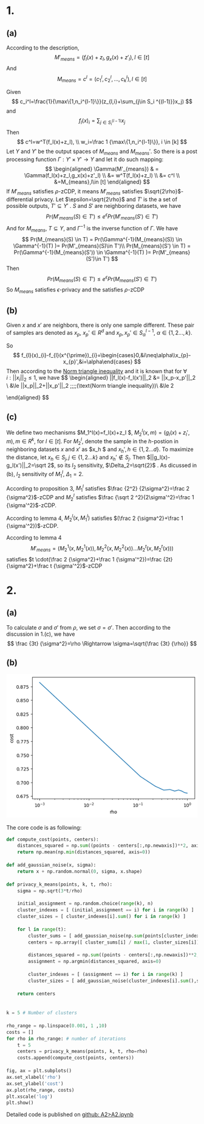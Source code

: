 # 1.

## (a)

According to the description, 
$$
M'_{means}=(f_l(x)+z_l,g_x(x)+z'_l), l\in[t]
$$
And 
$$
M_{means}= c^l=(c_1^l,c_2^l,...,c_k^l), l\in [t]
$$


Given 
$$
c_i^l=\frac{1}{\max\{1,n_i^{l-1}\}}(z_{l,i}+\sum_{j\in S_i ^{(l-1)}}x_j)
$$
and
$$
f_l(x)_i=\sum_{j\in S_i ^{(l-1)}}x_j
$$
Then
$$
c^l=w^T(f_l(x)+z_l), \\
w_i=\frac 1 {\max\{1,n_i^{l-1}\}}, i \in [k]
$$
Let $Y$ and $Y'$ be the output spaces of $M_{means}$ and $M_{means}'$. So there is a post processing function $\Gamma:Y' \times Y' \rightarrow Y$ and let it do such mapping:
$$
\begin{aligned} 
\Gamma(M'_{means}) & = \Gamma(f_l(x)+z_l,g_x(x)+z'_l) \\
&= w^T(f_l(x)+z_l) \\
&= c^l \\
&=M_{means},l\in [t]
\end{aligned}
$$
If $M'_{means}$ satisfies $\rho$-zCDP, it means $M'_{means}$ satisfies $\sqrt{2\rho}$-differential privacy. Let $\epsilon=\sqrt{2\rho}$ and $T'$ is the a set of possible outputs, $T' \subseteq Y'$ . $S$ and $S'$ are neighboring datasets, we have
$$
Pr(M'_{means}(S)\in T') \le e^\epsilon Pr(M'_{means}(S') \in T')
$$
   And for $M_{means}$, $T \subseteq Y$, and $\Gamma^{-1}$ is the inverse function of $\Gamma$. We have
$$
Pr(M_{means}(S) \in T) = Pr(\Gamma^{-1}(M_{means}(S)) \in \Gamma^{-1}(T) )= Pr(M'_{means}(S)\in T')\\
Pr(M_{means}(S') \in T) = Pr(\Gamma^{-1}(M_{means}(S')) \in \Gamma^{-1}(T) )= Pr(M'_{means}(S')\in T')
$$
Then 
$$
Pr(M_{means}(S)\in  T') \le e^\epsilon Pr(M_{means}(S') \in T')
$$
So $M_{means}$ satisfies $\epsilon$-privacy and the satisfies $\rho$-zCDP



## (b)

Given $x$ and $x'$ are neighbors, there is only one sample different. These pair of samples ars denoted as $x_p$, $x_p'\in R^d$ and $x_p,x_p'\in S_\alpha^{l-1}$, $\alpha \in \{1,2...,k\}$.

So 
$$
f_{l}(x)_{i}-f_{l}(x^{\prime})_{i}=\begin{cases}0,&i\neq\alpha\\x_{p}-x_{p}',&i=\alpha\end{cases}
$$
Then according to the [Norm triangle inequality](https://en.wikipedia.org/wiki/Triangle_inequality) and it is known that for $\forall\,i:||x_i||_2\le1$, we have
$$
\begin{aligned} 
||f_l(x)-f_l(x')||_2 &= ||x_p-x_p'||_2 \\
&\le ||x_p||_2+||x_p'||_2 \;\;\;\;(\text{Norm triangle inequality})\\
&\le 2

\end{aligned}
$$




## (c)

We define two mechanisms $M_1^l(x)=f_l(x)+z_l $, $M^l_2(x,m)=(g_l(x)+z_l',m), m\in R^k$, for $l\in[t]$. For $M^l_2$, denote the sample in the $h$-postion in neighboring datasets $x$ and $x'$ as $x_h $ and $x_h', h\in\{1,2...d\}$. To maximize the distance, let $x_h \in S_j, j\in\{1,2...k\}$ and $x_h' \notin S_j$. Then $||g_l(x)-g_l(x')||_2=\sqrt 2$, so its $l_2$ sensitivity, $\Delta_2=\sqrt{2}$  . As dicussed in (b),  $l_2$ sensitivity of $M^l_1$, $\Delta_1=2$.

According to proposition 3, $M_1^l$ satisfies $\frac {2^2} {2\sigma^2}=\frac 2 {\sigma^2}$-zCDP and $M^l_2$ satisfies $\frac {\sqrt 2 ^2}{2\sigma'^2}=\frac 1 {\sigma'^2}$-zCDP.

According to lemma 4, $M^l_2(x,M^l_1)$ satisfies $(\frac 2 {\sigma^2}+\frac 1 {\sigma'^2})$-zCDP.

According to lemma 4
$$
M'_{means}=(M^1_2(x,M^1_2(x)), M^2_2(x,M^2_2(x))...M^t_2(x,M^t_2(x)))
$$
satisfies $t \cdot(\frac 2 {\sigma^2}+\frac 1 {\sigma'^2})=\frac {2t}{\sigma^2}+\frac t {\sigma'^2}$-zCDP





# 2.

## (a)

To calculate $\sigma$ and $\sigma '$ from $\rho$, we set $\sigma=\sigma'$. Then according to the discussion in 1.(c), we have
$$
\frac {3t} {\sigma^2}=\rho \Rightarrow \sigma=\sqrt{\frac {3t} {\rho}}
$$


## (b)

![image-20240926102945438](./assets/image-20240926102945438.png)

The core code is as following:

```python
def compute_cost(points, centers):
    distances_squared = np.sum((points - centers[:,np.newaxis])**2, axis=-1)
    return np.mean(np.min(distances_squared, axis=0))

def add_gaussian_noise(x, sigma):
    return x + np.random.normal(0, sigma, x.shape)
    
def privacy_k_means(points, k, t, rho):
    sigma = np.sqrt(3*t/rho)

    initial_assignment = np.random.choice(range(k), n)
    cluster_indexes = [ (initial_assignment == i) for i in range(k) ]
    cluster_sizes = [ cluster_indexes[i].sum() for i in range(k) ]

    for l in range(t):
        cluster_sums = [ add_gaussian_noise(np.sum(points[cluster_indexes[i]], axis=0), sigma) for i in range(k) ]
        centers = np.array([ cluster_sums[i] / max(1, cluster_sizes[i]) for i in range(k) ])

        distances_squared = np.sum((points - centers[:,np.newaxis])**2, axis=-1)
        assignment = np.argmin(distances_squared, axis=0)
        
        cluster_indexes = [ (assignment == i) for i in range(k) ]
        cluster_sizes = [ add_gaussian_noise(cluster_indexes[i].sum(),sigma) for i in range(k) ]

    return centers
    
    
k = 5 # Number of clusters

rho_range = np.linspace(0.001, 1 ,10)
costs = []
for rho in rho_range: # number of iterations
    t = 5
    centers = privacy_k_means(points, k, t, rho=rho)
    costs.append(compute_cost(points, centers))

fig, ax = plt.subplots()
ax.set_xlabel('rho')
ax.set_ylabel('cost')
ax.plot(rho_range, costs)
plt.xscale('log')
plt.show()

```

Detailed code is published on [github: A2>A2.ipynb](https://github.com/Fuyao233/ATML_Assignment)